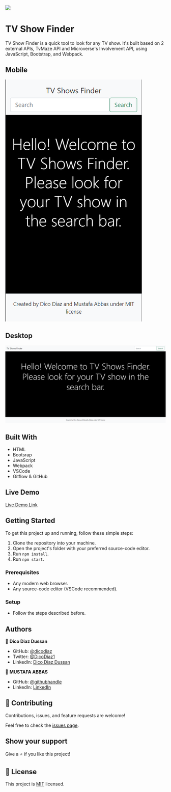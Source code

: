 ![](https://img.shields.io/badge/Microverse-blueviolet)

# TV Show Finder

TV Show Finder is a quick tool to look for any TV show. It's built based on 2 external APIs, TvMaze API and Microverse's Involvement API, using JavaScript, Bootstrap, and Webpack.

## Mobile

![screenshot](./app_screenshot.png)

## Desktop

![screenshot](./app_screenshot-2.png)

## Built With

- HTML
- Bootsrap
- JavaScript
- Webpack
- VSCode
- Gitflow & GitHub

## Live Demo

[Live Demo Link](https://dicodiaz.me/tv-shows-finder/)

## Getting Started

To get this project up and running, follow these simple steps:

1. Clone the repository into your machine.
2. Open the project's folder with your preferred source-code editor.
3. Run `npm install`.
4. Run `npm start`.

### Prerequisites

- Any modern web browser.
- Any source-code editor (VSCode recommended).

### Setup

- Follow the steps described before.

## Authors

👤 **Dico Diaz Dussan**

- GitHub: [@dicodiaz](https://github.com/dicodiaz)
- Twitter: [@DicoDiaz1](https://twitter.com/DicoDiaz1)
- LinkedIn: [Dico Diaz Dussan](https://www.linkedin.com/in/dico-diaz-dussan)

👤 **MUSTAFA ABBAS**

- GitHub: [@githubhandle](https://github.com/mustabbas)
- LinkedIn: [LinkedIn](https://www.linkedin.com/in/mustafa-abbas-7555ba10a)

## 🤝 Contributing

Contributions, issues, and feature requests are welcome!

Feel free to check the [issues page](https://github.com/mustabbas/TvMovies/issues).

## Show your support

Give a ⭐️ if you like this project!

## 📝 License

This project is [MIT](./MIT.md) licensed.

